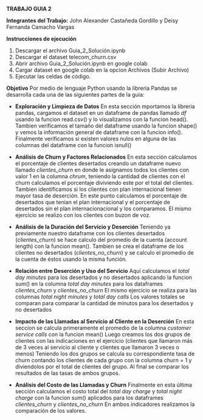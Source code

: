 **TRABAJO GUIA 2**

**Integrantes del Trabajo:** John Alexander Castañeda Gordillo y Deisy Fernanda Camacho Vargas

**Instrucciones de ejecución**
1. Descargar el archivo Guia_2_Solución.ipynb
2. Descargar el dataset telecom_churn.csv
3. Abrir archivo Guia_2_Solución.ipynb en google colab
4. Cargar dataset en google colab en la opcion Archivos (Subir Archivo)
5. Ejecutar las celdas de código.

**Objetivo**
Por medio de lenguaje Python usando la libreria Pandas se desarrolla cada una de las siguientes partes de la guia:

- **Exploración y Limpieza de Datos**
  En esta sección mportamos la libreria pandas, cargamos el dataset en un dataframe de pandas llamado *df* usando la funcion read.csv() y lo visualizamos con la funcion head().
  Tambien verificamos el tamaño del dataframe usando la funcion shape() y vemos la información general de dataframe con la funcion info().
  Finalmente verificamos si existen valores nulos en alguna de las columnas del dataframe con la funcion isnull()
  
- **Análisis de Churn y Factores Relacionados**
  En esta sección calculamos el porcentaje de clientes desertados creando un dataframe nuevo llamado *clientes_churn* en donde le asignamos todos los clientes con valor 1 en la columna *chrum*, teniendo la cantidad de clientes con el churn calculamos el porcentaje diviviendo este por el total del clientes.
  Tambien identificamos si los clientes con plan internacional tienen mayor tasa de deserción. En este punto calculamos el porcentaje de desertados que tenian el plan internacional y el porcentaje de desertados sin el plan internacionacional y los comparamos.
  El mismo ejercicio se realizo con los clientes con buzon de voz.
    
- **Análisis de la Duración del Servicio y Deserción**
  Teniendo ya previamente nuestro dataframe con los clientes desertados (*clientes_churn*) se hace calculo del promedio de la cuenta (account length) con la funcion mean().
  Tambien se crea el dataframe de los clientes no desertados (*clientes_no_churn*) y se calculo el promedio de la cuenta de éstos usando la misma función.
   
- **Relación entre Deserción y Uso del Servicio**
  Aqui calculamos el *total day minutes* para los desertados y no desertados aplicando la funcion sum() en la columna *total day minutes* para los dataframes *clientes_churn* y *clientes_no_churn*
  El mismo ejercicio se realiza para las columnas *total night minutes* y *total day calls*
  Los valores totales se comparan para comparar la cantidad de minutos para los desertados y no desertados

- **Impacto de las Llamadas al Servicio al Cliente en la Deserción**
  En esta seccion se calcula primeramente el promedio de la columna *customer service calls* con la funcion mean()
  Luego creamos los dos grupos de clientes con las indicaciones en el ejercicio (clientes que llamaron más de 3 veces al servicio al cliente y clientes que llamaron 3 veces o menos)
  Teniendo los dos grupos se calcula su correspondiente tasa de churn contando los clientes de cada grupo con la columna churn = 1 y diviendolos por el total de clientes del grupo.
  Al final se comparar los resultados de las tasas de ambos grupos.
  
- **Análisis del Costo de las Llamadas y Churn**
  Finalmente en esta última sección calculamos el costo total del *total day charge* y *total night charge* con la funcion sum() aplicados para los dataframes *clientes_churn* y *clientes_no_churn*
  En ambos indicadores realizamos la comparación de los valores. 
